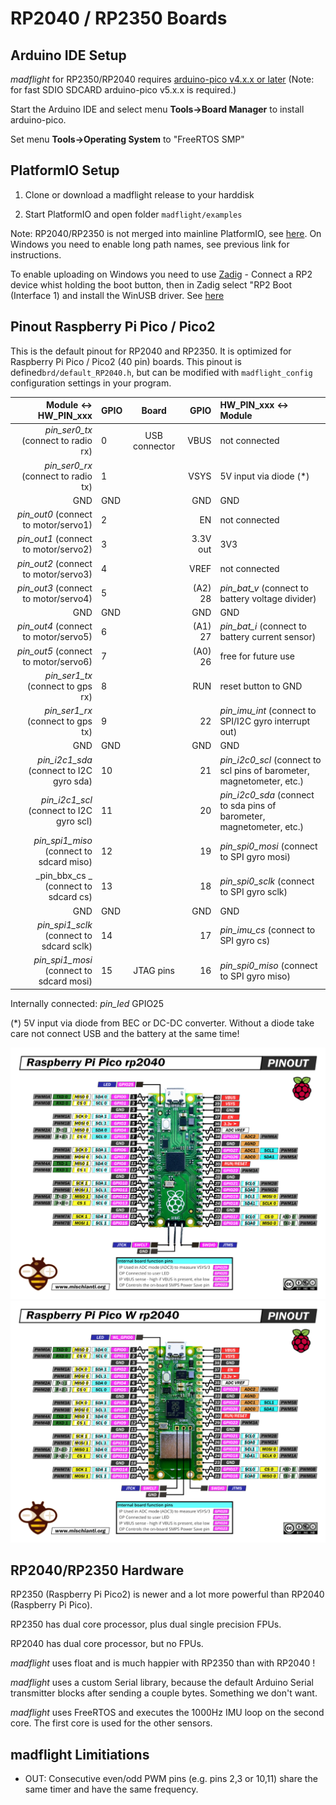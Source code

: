 # RP2040 / RP2350 Boards

## Arduino IDE Setup

_madflight_ for RP2350/RP2040 requires [arduino-pico v4.x.x or later](https://github.com/earlephilhower/arduino-pico) (Note: for fast SDIO SDCARD arduino-pico v5.x.x is required.)

Start the Arduino IDE and select menu **Tools->Board Manager** to install arduino-pico.

Set menu **Tools->Operating System** to "FreeRTOS SMP"

## PlatformIO Setup

1. Clone or download a madflight release to your harddisk

2. Start PlatformIO and open folder `madflight/examples`

Note: RP2040/RP2350 is not merged into mainline PlatformIO, see [here](https://arduino-pico.readthedocs.io/en/latest/platformio.html). On Windows you need to enable long path names, see previous link for instructions.

To enable uploading on Windows you need to use [Zadig](https://zadig.akeo.ie/) - Connect a RP2 device whist holding the boot button, then in Zadig select "RP2 Boot (Interface 1) and install the WinUSB driver. See [here](https://community.platformio.org/t/cannot-upload-to-raspberry-pi-pico/45936/2)


## Pinout Raspberry Pi Pico / Pico2

This is the default pinout for RP2040 and RP2350. It is optimized for Raspberry Pi Pico / Pico2 (40 pin) boards. This pinout is defined`brd/default_RP2040.h`, but can be modified with `madflight_config` configuration settings in your program.

| Module <-> HW_PIN_xxx | GPIO | Board | GPIO | HW_PIN_xxx <-> Module |
| --: | :-- | :--: | --: | :-- |
_pin_ser0_tx_ (connect to radio rx)      | 0   | USB connector |     VBUS | not connected
_pin_ser0_rx_ (connect to radio tx)      | 1   |               |     VSYS | 5V input via diode (*)
GND                                      | GND |               |      GND | GND
_pin_out0_ (connect to motor/servo1)     | 2   |               |       EN | not connected
_pin_out1_ (connect to motor/servo2)     | 3   |               | 3.3V out | 3V3
_pin_out2_ (connect to motor/servo3)     | 4   |               |     VREF | not connected
_pin_out3_ (connect to motor/servo4)     | 5   |               |  (A2) 28 | _pin_bat_v_ (connect to battery voltage divider)
GND                                      | GND |               |      GND | GND
_pin_out4_ (connect to motor/servo5)     | 6   |               |  (A1) 27 | _pin_bat_i_ (connect to battery current sensor)
_pin_out5_ (connect to motor/servo6)     | 7   |               |  (A0) 26 | free for future use
_pin_ser1_tx_ (connect to gps rx)        | 8   |               |      RUN | reset button to GND
_pin_ser1_rx_ (connect to gps tx)        | 9   |               |       22 | _pin_imu_int_ (connect to SPI/I2C gyro interrupt out)
GND                                      | GND |               |      GND | GND
_pin_i2c1_sda_ (connect to I2C gyro sda) | 10  |               |       21 | _pin_i2c0_scl_ (connect to scl pins of barometer, magnetometer, etc.)
_pin_i2c1_scl_ (connect to I2C gyro scl) | 11  |               |       20 | _pin_i2c0_sda_ (connect to sda pins of barometer, magnetometer, etc.)
_pin_spi1_miso_ (connect to sdcard miso) | 12  |               |       19 | _pin_spi0_mosi_ (connect to SPI gyro mosi) 
_pin_bbx_cs _ (connect to sdcard cs)     | 13  |               |       18 |  _pin_spi0_sclk_ (connect to SPI gyro sclk)
GND                                      | GND |               |      GND | GND
_pin_spi1_sclk_ (connect to sdcard sclk) | 14  |               |       17 | _pin_imu_cs_ (connect to SPI gyro cs)
_pin_spi1_mosi_ (connect to sdcard mosi) | 15  |   JTAG pins   |       16 | _pin_spi0_miso_ (connect to SPI gyro miso)

Internally connected: _pin_led_ GPIO25

(*) 5V input via diode from BEC or DC-DC converter. Without a diode take care not connect USB and the battery at the same time!

![](img/Raspberry-Pi-Pico-rp2040-pinout-mischianti.png)
![](img/Raspberry-Pi-Pico-W-rp2040-WiFi-pinout-mischianti.png)

## RP2040/RP2350 Hardware

RP2350 (Raspberry Pi Pico2) is newer and a lot more powerful than RP2040 (Raspberry Pi Pico).

RP2350 has dual core processor, plus dual single precision FPUs.

RP2040 has dual core processor, but no FPUs.

_madflight_ uses float and is much happier with RP2350 than with RP2040 !

_madflight_ uses a custom Serial library, because the default Arduino Serial transmitter blocks after sending a couple bytes. Something we don't want.

_madflight_ uses FreeRTOS and executes the 1000Hz IMU loop on the second core. The first core is used for the other sensors.

## madflight Limitiations

- OUT: Consecutive even/odd PWM pins (e.g. pins 2,3 or 10,11) share the same timer and have the same frequency.
